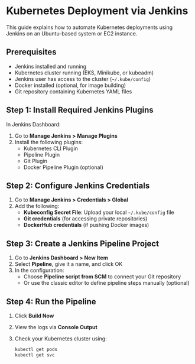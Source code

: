# Kubernetes Deployment via Jenkins

This guide explains how to automate Kubernetes deployments using Jenkins on an Ubuntu-based system or EC2 instance.

## Prerequisites

- Jenkins installed and running
- Kubernetes cluster running (EKS, Minikube, or kubeadm)
- Jenkins user has access to the cluster (`~/.kube/config`)
- Docker installed (optional, for image building)
- Git repository containing Kubernetes YAML files

## Step 1: Install Required Jenkins Plugins

In Jenkins Dashboard:

1. Go to **Manage Jenkins > Manage Plugins**
2. Install the following plugins:
   - Kubernetes CLI Plugin
   - Pipeline Plugin
   - Git Plugin
   - Docker Pipeline Plugin (optional)

## Step 2: Configure Jenkins Credentials

1. Go to **Manage Jenkins > Credentials > Global**
2. Add the following:
   - **Kubeconfig Secret File**: Upload your local `~/.kube/config` file
   - **Git credentials** (for accessing private repositories)
   - **DockerHub credentials** (if pushing Docker images)

## Step 3: Create a Jenkins Pipeline Project

1. Go to **Jenkins Dashboard > New Item**
2. Select **Pipeline**, give it a name, and click OK
3. In the configuration:
   - Choose **Pipeline script from SCM** to connect your Git repository
   - Or use the classic editor to define pipeline steps manually (optional)

## Step 4: Run the Pipeline

1. Click **Build Now**
2. View the logs via **Console Output**
3. Check your Kubernetes cluster using:

   ```bash
   kubectl get pods
   kubectl get svc
